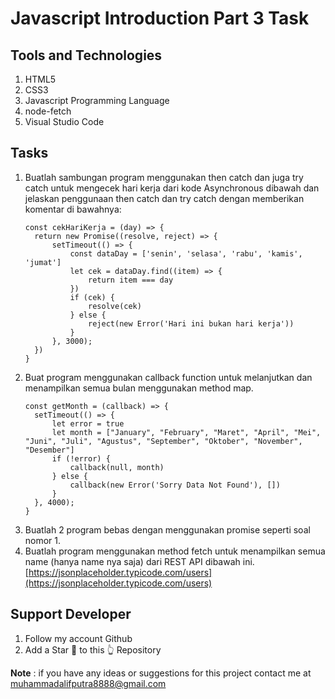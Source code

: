 # Javascript Introduction Part 3 Task

## Tools and Technologies
1. HTML5
2. CSS3
3. Javascript Programming Language
4. node-fetch
5. Visual Studio Code

## Tasks
1. Buatlah sambungan program menggunakan then catch dan juga try catch untuk mengecek hari kerja dari kode Asynchronous dibawah dan jelaskan penggunaan then catch dan try catch dengan memberikan komentar di bawahnya:
    ```
    const cekHariKerja = (day) => {
      return new Promise((resolve, reject) => {
          setTimeout(() => {
              const dataDay = ['senin', 'selasa', 'rabu', 'kamis', 'jumat']
              let cek = dataDay.find((item) => {
                  return item === day
              })
              if (cek) {
                  resolve(cek)
              } else {
                  reject(new Error('Hari ini bukan hari kerja'))
              }
          }, 3000);
      })
    }
    ```
2. Buat program menggunakan callback function untuk melanjutkan dan menampilkan semua bulan menggunakan method map.
    ```
    const getMonth = (callback) => {
      setTimeout(() => {
          let error = true
          let month = ["January", "February", "Maret", "April", "Mei", "Juni", "Juli", "Agustus", "September", "Oktober", "November", "Desember"]
          if (!error) {
              callback(null, month)
          } else {
              callback(new Error('Sorry Data Not Found'), [])
          }
      }, 4000);
    }
    ```
3. Buatlah 2 program bebas dengan menggunakan promise seperti soal nomor 1.
4. Buatlah program menggunakan method fetch untuk menampilkan semua name (hanya name nya saja) dari REST API dibawah ini.
   [https://jsonplaceholder.typicode.com/users](https://jsonplaceholder.typicode.com/users)
   
## Support Developer
1. Follow my account Github
2. Add a Star 🌟 to this 👆 Repository

<b>Note</b> : if you have any ideas or suggestions for this project contact me at muhammadalifputra8888@gmail.com
